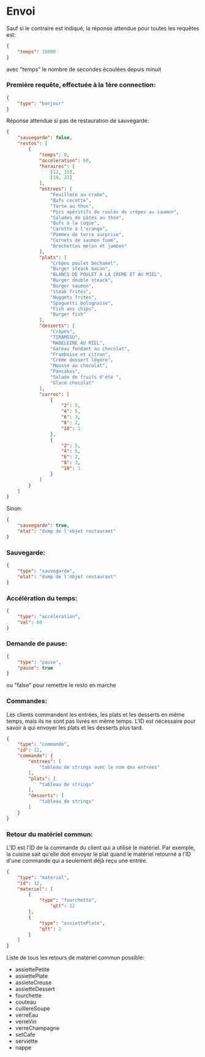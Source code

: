 # Envoi

Sauf si le contraire est indiqué, la réponse attendue pour toutes les requêtes est:
```json
{
    "temps": 10000 
}
```
avec "temps" le nombre de secondes écoulées depuis minuit

### Première requête, effectuée à la 1ère connection:
```json
{
    "type": "bonjour"
}
```
Réponse attendue si pas de restauration de sauvegarde:
```json
{
    "sauvegarde": false,
    "restos": [
        {
            "temps": 0,
            "acceleration": 60,
            "horaires": [
                [12, 15],
                [19, 22]
            ],
            "entrees": [
                "Feuilleté au crabe",
                "Œufs cocotte",
                "Tarte au thon",
                "Pics apéritifs de roulés de crêpes au saumon",
                "Salades de pâtes au thon",
                "Œufs à la coque",
                "Carotte à l'orange",
                "Pommes de terre surprise",
                "Cornets de saumon fumé",
                "Brochettes melon et jambon"
            ],
            "plats": [
                "Crêpes poulet béchamel",
                "Burger steack bacon",
                "BLANCS DE POULET A LA CREME ET AU MIEL",
                "Burger double steack",
                "Burger saumon",
                "steak frites",
                "Nuggets frites",
                "Spaguetti bolognaise",
                "Fish ans chips",
                "Burger fish"
            ],
            "desserts": [
                "Crêpes",
                "TIRAMISU",
                "MADELEINE AU MIEL",
                "Gateau fondant au chocolat",
                "Framboise et citron",
                "Crème dessert légère",
                "Mousse au chocolat",
                "Pancakes",
                "Salade de fruits d'été ",
                "Glace chocolat"
            ],
            "carres": [
                {
                    "2": 5,
                    "4": 5,
                    "6": 3,
                    "8": 2,
                    "10": 1
                },
                {
                    "2": 5,
                    "4": 5,
                    "6": 2,
                    "8": 3,
                    "10": 1
                }
            ]
        }
    ]
}
```
Sinon: 
```json
{
    "sauvegarde": true,
    "etat": "dump de l'objet restaurant"
}
```

### Sauvegarde: 
```json
{
    "type": "sauvegarde",
    "etat": "dump de l'objet restaurant"
}
```
### Accélération du temps:
```json
{
    "type": "acceleration",
    "val": 60
}
```

### Demande de pause:
```json
{
    "type": "pause",
    "pause": true
}
```
ou "false" pour remettre le resto en marche

### Commandes:
Les clients commandent les entrées, les plats et les desserts en même temps,
mais ils ne sont pas livrés en même temps.
L'ID est nécessaire pour savoir à qui envoyer les plats et les desserts plus tard.
```json
{
    "type": "commande",
    "id": 12,
    "commande": {
        "entrees": [
            "tableau de strings avec le nom des entrées"
        ],
        "plats": [
            "tableau de strings"
        ],
        "desserts": [
            "tableau de strings"
        ]
    }
}

```

### Retour du matériel commun:
L'ID est l'ID de la commande du client qui a utilisé le matériel. 
Par exemple, la cuisine sait qu'elle doit envoyer le plat quand le matériel retourné 
a l'ID d'une commande qui a seulement déjà reçu une entrée.
```json
{
    "type": "materiel",
    "id": 12,
    "materiel": [
        {
            "type": "fourchette",
                "qtt": 12
        },
        {
            "type": "assiettePlate",
            "qtt": 2
        }
    ]
}
```
Liste de tous les retours de matériel commun possible:
* assiettePetite
* assiettePlate
* assieteCreuse
* assietteDessert
* fourchette
* couteau
* cuillereSoupe
* verreEau
* verreVin
* verreChampagne
* setCafe
* serviette
* nappe

